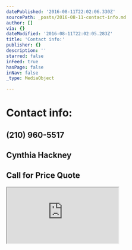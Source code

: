 ```yaml
---
datePublished: '2016-08-11T22:02:06.330Z'
sourcePath: _posts/2016-08-11-contact-info.md
author: []
via: {}
dateModified: '2016-08-11T22:02:05.283Z'
title: 'Contact info:'
publisher: {}
description: ''
starred: false
inFeed: true
hasPage: false
inNav: false
_type: MediaObject

---
```

# Contact info:

## (210) 960-5517

## Cynthia Hackney

## Call for Price Quote

<iframe src="https://the-grid.github.io/ed-location/?latitude=29.502248&amp;longitude=-98.433395&amp;zoom=12&amp;address=Oakwell%20Farms%20Pkwy%2C%20San%20Antonio%2C%20Texas%2078218%2C%20United%20States" style=""></iframe>